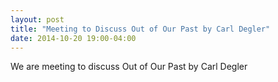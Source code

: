 ```yaml
---
layout: post
title: "Meeting to Discuss Out of Our Past by Carl Degler"
date: 2014-10-20 19:00-04:00
---
```

We are meeting to discuss Out of Our Past by Carl Degler
